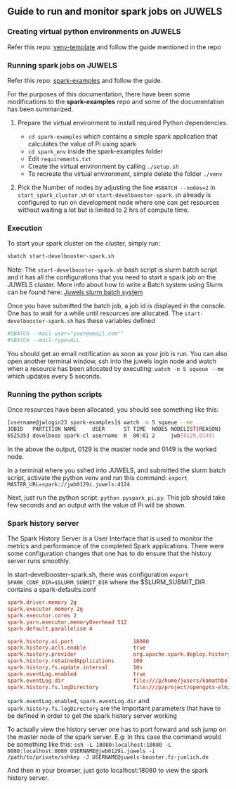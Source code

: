 ## Guide  to run and monitor spark jobs on JUWELS

### Creating virtual python environments on JUWELS
Refer this repo: [venv-template](https://gitlab.jsc.fz-juelich.de/kesselheim1/sc_venv_template) and follow the guide mentioned in the repo


### Running spark jobs on JUWELS

Refer this repo: [spark-examples](https://gitlab.jsc.fz-juelich.de/AI_Recipe_Book/recipes/spark-examples) and follow the guide.

For the purposes of this documentation, there have been some modifications to the **spark-examples** repo and some of the documentation has been summarized. 

1. Prepare the virtual environment to install required Python dependencies.

   - `cd spark-examples` which contains a simple spark application that calculates the value of Pi using spark
   - `cd spark_env` inside the spark-examples folder
   - Edit `requirements.txt`
   - Create the virtual environment by calling `./setup.sh`
   - To recreate the virtual environment, simple delete the folder `./venv`

2. Pick the Number of nodes by adjusting the line `#SBATCH --nodes=2` in `start_spark_cluster.sh` or `start-develbooster-spark.sh` already is configured to run on development node where one can get resources without waiting a lot but is limited to 2 hrs of compute time.

### Execution
To start your spark cluster on the cluster, simply run:

```bash
sbatch start-develbooster-spark.sh
```

Note: The `start-develbooster-spark.sh` bash script is slurm batch script and it has all the configurations that you need to start a spark job on the JUWELS cluster. More info about how to write a Batch system using Slurm can be found here: [Juwels slurm batch system](https://apps.fz-juelich.de/jsc/hps/juwels/batchsystem.html)


Once you have submitted the batch job, a job id is displayed in the console. One has to wait for a while until resources are allocated. The `start-develbooster-spark.sh` has these variables defined

```bash
#SBATCH --mail-user="your@email.com""
#SBATCH --mail-type=ALL
```

You should get an email notification as soon as your job is run. You can also open another terminal window, ssh into the juwels login node and watch when a resource has been allocated by executing: `watch -n 5 squeue --me` which updates every 5 seconds.

### Running the python scripts

Once resources have been allocated, you should see something like this:

```bash
[username@jwlogin23 spark-examples]$ watch -n 5 squeue --me
JOBID   PARTITION NAME     USER      ST TIME  NODES NODELIST(REASON)
6525353 develboos spark-cl username  R  00:01 2     jwb[0129,0149]
```
In the above the output, 0129 is the master node and 0149 is the worked node.

In a terminal where you sshed into JUWELS, and submitted the slurm batch script, activate the python venv and run this command: `export MASTER_URL=spark://jwb0129i.juwels:4124`

Next, just run the python script: `python pyspark_pi.py`. This job should take few seconds and an output with the value of Pi will be shown.

### Spark history server

The Spark History Server is a User Interface that is used to monitor the metrics and performance of the completed Spark applications. There were some configuration changes that one has to do ensure that the history server runs smoothly.

In start-develbooster-spark.sh, there was configuration `export SPARK_CONF_DIR=$SLURM_SUBMIT_DIR` where the $SLURM_SUBMIT_DIR contains a spark-defaults.conf

```conf
spark.driver.memory 2g
spark.executor.memory 2g
spark.executor.cores 2
spark.yarn.executor.memoryOverhead 512
spark.default.parallelism 4

spark.history.ui.port                   18080
spark.history.acls.enable               true
spark.history.provider                  org.apache.spark.deploy.history.FsHistoryProvider
spark.history.retainedApplications      100
spark.history.fs.update.interval        10s
spark.eventLog.enabled                  true
spark.eventLog.dir                      file:///p/home/jusers/kamathbola1/juwels/project/kamathbola1/repos/spark-examples/spark-history
spark.history.fs.logDirectory           file:///p/project/opengptx-elm/kamathbola1/repos/spark-examples/spark-history
```
`spark.eventLog.enabled`, `spark.eventLog.dir` and `spark.history.fs.logDirectory` are the important parameters that have to be defined in order to get the spark history server working

To actually view the history server one has to port forward and ssh jump on the master node of the spark server. E.g: In this case the command would be something like this: `ssh -L 18080:localhost:18080 -L 8080:localhost:8080 USERNAME@jwb0129i.juwels -i /path/to/private/sshkey -J USERNAME@juwels-booster.fz-juelich.de`

And then in your browser, just goto localhost:18080 to view the spark history server.